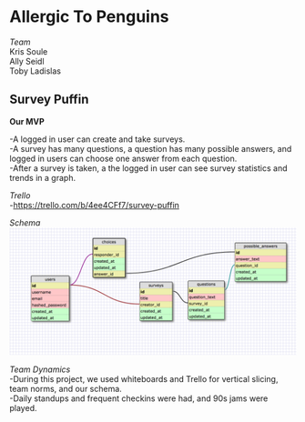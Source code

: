 # Allergic To Penguins

*Team*  
Kris Soule  
Ally Seidl  
Toby Ladislas

## Survey Puffin

**Our MVP**

-A logged in user can create and take surveys.  
-A survey has many questions, a question has many possible answers, and logged in users can choose one answer from each question.  
-After a survey is taken, a the logged in user can see survey statistics and trends in a graph.

*Trello*  
-https://trello.com/b/4ee4CFf7/survey-puffin

*Schema*
![Alt text](/./puffin_schema.png?raw=true "Survey Puffin Schema")

*Team Dynamics*  
-During this project, we used whiteboards and Trello for vertical slicing, team norms, and our schema.  
-Daily standups and frequent checkins were had, and 90s jams were played.